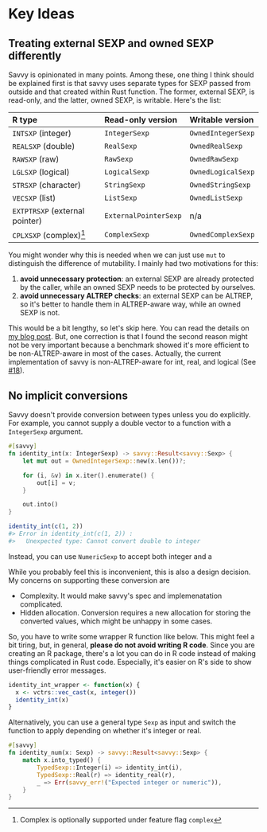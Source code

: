 # Key Ideas

## Treating external SEXP and owned SEXP differently

Savvy is opinionated in many points. Among these, one thing I think should be
explained first is that savvy uses separate types for SEXP passed from outside
and that created within Rust function. The former, external SEXP, is read-only,
and the latter, owned SEXP, is writable. Here's the list:

| R type                          | Read-only version       | Writable version     |
|:--------------------------------|:------------------------|:---------------------|
| `INTSXP` (integer)              | `IntegerSexp`           | `OwnedIntegerSexp`   |
| `REALSXP` (double)              | `RealSexp`              | `OwnedRealSexp`      |
| `RAWSXP` (raw)                  | `RawSexp`               | `OwnedRawSexp`       |
| `LGLSXP` (logical)              | `LogicalSexp`           | `OwnedLogicalSexp`   |
| `STRSXP` (character)            | `StringSexp`            | `OwnedStringSexp`    |
| `VECSXP` (list)                 | `ListSexp`              | `OwnedListSexp`      |
| `EXTPTRSXP` (external pointer)  | `ExternalPointerSexp`   | n/a                  |
| `CPLXSXP` (complex)[^1]         | `ComplexSexp`           | `OwnedComplexSexp`   |

[^1]: Complex is optionally supported under feature flag `complex`

You might wonder why this is needed when we can just use `mut` to distinguish
the difference of mutability. I mainly had two motivations for this:

1. **avoid unnecessary protection**: an external SEXP are already protected by
   the caller, while an owned SEXP needs to be protected by ourselves.
2. **avoid unnecessary ALTREP checks**: an external SEXP can be ALTREP, so it's
   better to handle them in ALTREP-aware way, while an owned SEXP is not.

This would be a bit lengthy, so let's skip here. You can read the details on [my
blog post][blog1]. But, one correction is that I found the second reason might
not be very important because a benchmark showed it's more efficient to be
non-ALTREP-aware in most of the cases. Actually, the current implementation of
savvy is non-ALTREP-aware for int, real, and logical (See [#18][issue18]).

[blog1]: https://yutani.rbind.io/post/intro-to-savvy-part1/
[issue18]: https://github.com/yutannihilation/savvy/issues/18

## No implicit conversions

Savvy doesn't provide conversion between types unless you do explicitly. For
example, you cannot supply a double vector to a function with a `IntegerSexp`
argument.

```rust
#[savvy]
fn identity_int(x: IntegerSexp) -> savvy::Result<savvy::Sexp> {
    let mut out = OwnedIntegerSexp::new(x.len())?;

    for (i, &v) in x.iter().enumerate() {
        out[i] = v;
    }

    out.into()
}
```

``` r
identity_int(c(1, 2))
#> Error in identity_int(c(1, 2)) : 
#>   Unexpected type: Cannot convert double to integer
```

Instead, you can use `NumericSexp` to accept both integer and a


While you probably feel this is inconvenient, this is also a design decision.
My concerns on supporting these conversion are

* Complexity. It would make savvy's spec and implemenatation complicated.
* Hidden allocation. Conversion requires a new allocation for storing the
  converted values, which might be unhappy in some cases.

So, you have to write some wrapper R function like below. This might feel a bit
tiring, but, in general, **please do not avoid writing R code**. Since you are
creating an R package, there's a lot you can do in R code instead of making
things complicated in Rust code. Especially, it's easier on R's side to show
user-friendly error messages.

``` r
identity_int_wrapper <- function(x) {
  x <- vctrs::vec_cast(x, integer())
  identity_int(x)
}
```

Alternatively, you can use a general type `Sexp` as input and switch the
function to apply depending on whether it's integer or real.

```rust
#[savvy]
fn identity_num(x: Sexp) -> savvy::Result<savvy::Sexp> {
    match x.into_typed() {
        TypedSexp::Integer(i) => identity_int(i),
        TypedSexp::Real(r) => identity_real(r),
        _ => Err(savvy_err!("Expected integer or numeric")),
    }
}
```